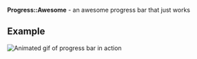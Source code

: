 **Progress::Awesome** - an awesome progress bar that just works

## Example

![Animated gif of progress bar in action](https://i.imgur.com/g2MeL7q.gif)

